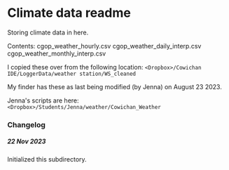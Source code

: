 # Climate data readme

Storing climate data in here.

Contents:
cgop_weather_hourly.csv
cgop_weather_daily_interp.csv
cgop_weather_monthly_interp.csv

I copied these over from the following location:
`<Dropbox>/Cowichan IDE/LoggerData/weather station/WS_cleaned`

My finder has these as last being modified (by Jenna) on August 23 2023.

Jenna's scripts are here:
`<Dropbox>/Students/Jenna/weather/Cowichan_Weather`

### Changelog##### 22 Nov 2023

Initialized this subdirectory.
